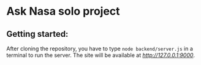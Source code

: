 # Ask Nasa solo project

## Getting started:

After cloning the repository, you have to type `node backend/server.js` in a terminal to run the server. The site will be available at *http://127.0.0.1:9000*. 

